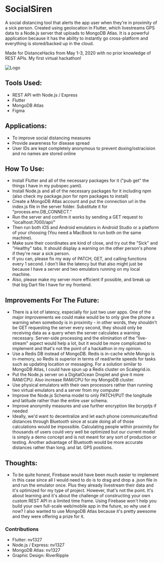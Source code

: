 # SocialSiren
A social distancing tool that alerts the app user when they're in proximity of a sick person. Created using geolocation in Flutter, which livestreams GPS data to a Node.js server that uploads to MongoDB Atlas. It is a powerful application because it has the ability to instantly go cross-platform and everything is stored/backed up in the cloud.

Made for DistanceHacks from May 1-3, 2020 with no prior knowledge of REST APIs. My first virtual hackathon!

![Logo](https://cdn.discordapp.com/attachments/705882043023622225/706219223252205639/unknown.png)


## Tools Used:
- REST API with Node.js / Express
- Flutter
- MongoDB Atlas
- Figma


## Applications:
- To improve social distancing measures
- Provide awareness for disease spread
- User IDs are kept completely anonymous to prevent doxing/ostracision and no names are stored online


## How To Use:
- Install Flutter and all of the necessary packages for it ("pub get" the things I have in my pubspec.yaml).
- Install Node.js and all of the necessary packages for it including npm (also check my package.json for npm packages to install)
- Create a MongoDB Atlas account and put the connection url in the index.js file in the server folder. Substitute it for "process.env.DB_CONNECT."
- Run the server and confirm it works by sending a GET request to "localhost:7000/api/"
- Then run both iOS and Android emulators in Android Studio or a platform of your choosing (You need a MacBook to run both on the same machine).
- Make sure their coordinates are kind of close, and try out the "Sick" and "Healthy" tabs. It should display a warning on the other person's phone if they're near a sick person.
- If you can, please fix my way of PATCH, GET, and calling functions every 1 second. I don't like the latency but that also might just be because I have a server and two emulators running on my local machine.
- Also, please make my server more efficient if possible, and break up that big Dart file I have for my frontend.


## Improvements For The Future:
- There is a lot of latency, especially for just two user apps. One of the major improvements we could make would be to only give the phone a warning when somebody is in proximity - in other words, they shouldn't be GET requesting the server every second, they should only be receiving data as a query when the server calculates a warning necessary. Server-side processing and the elimination of the "live-stream" aspect would help a lot, but it would be more complicated to implement and that's not the point of a hackathon in my opinion.
- Use a Redis DB instead of MongoDB. Redis is in-cache while Mongo is in-memory, so Redis is superior in terms of read/write speeds for tasks such as updating location or messaging. For a solution similar to MongoDB Atlas, I could have spun up a Redis cluster on Scalegrid.io.
- Put the Node.js server on a DigitalOcean Droplet and give it more RAM/CPU. Also increase RAM/CPU for my MongoDB cluster.
- Use physical emulators with their own processors rather than running two virtual emulators and a server from my computer
- Improve the Node.js Schema model to only PATCH/PUT the longitude and latitude rather than the entire user schema.
- Improve anonymity measures and use further encryption like bcryptjs if needed
- Ideally, we'd want to decentralize and let each phone communicate/find distances through Bluetooth since at scale doing all of those calculations would be impossible. Calculating people within proximity for thousands of users could very well be optimized but our current model is simply a demo concept and is not meant for any sort of production or testing. Another advantage of Bluetooth would be more accurate distances rather than long. and lat. GPS positions.


## Thoughts:
- To be quite honest, Firebase would have been much easier to implement in this case since all I would need to do is to drag and drop a .json file in and run the emulator once. Plus they already livestream their data and it's optimized for my type of project. However, that's not the point. It's about learning and it's about the challenge of constructing your own custom REST API in a limited time frame. Using Firebase won't help you build your own full-scale web/mobile app in the future, so why use it now? I also wanted to use MongoDB Atlas because it's pretty awesome and they were offering a prize for it.


### Contributions
- Flutter: nv1327
- Node.js / Express: nv1327
- MongoDB Atlas: nv1327
- Graphic Design: RiverRipple
